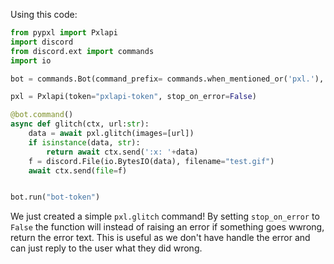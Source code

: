 Using this code:

```py
from pypxl import Pxlapi
import discord
from discord.ext import commands
import io

bot = commands.Bot(command_prefix= commands.when_mentioned_or('pxl.'), description="Testing pxlapi wrapper", case_insensitive=True)

pxl = Pxlapi(token="pxlapi-token", stop_on_error=False)

@bot.command()
async def glitch(ctx, url:str):
    data = await pxl.glitch(images=[url])
    if isinstance(data, str):
        return await ctx.send(':x: '+data)
    f = discord.File(io.BytesIO(data), filename="test.gif")
    await ctx.send(file=f)


bot.run("bot-token")
```
We just created a simple `pxl.glitch` command! By setting `stop_on_error` to `False` the function will instead of raising an error if something goes wwrong, return the error text.
This is useful as we don't have handle the error and can just reply to the user what they did wrong.
